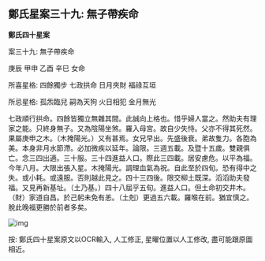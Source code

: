 ## 鄭氏星案三十九: 無子帶疾命

**鄭氏四十星案**

案三十九: 無子帶疾命

庚辰 甲申 乙酉 辛巳 女命

所喜星格: 四餘獨步 七政拱命 日月夾財 福祿互垣

所忌星格: 孤炁臨兒 嗣為天狗 火日相犯 金月無光

七政順行拱命。四餘皆獨立無雜其間。此誠向上格也。惜乎婦人當之。然助夫有理家之能。只終身無子。又為陰陽坐煞。羅入母宮。故自少失恃。父亦不得其死然。果屬庚申之木。（木掩陽光。）又有甚焉。女兄早出。先盛後衰。弟故隻力。各胞為美。本身非月水節滯。必加微疾以延年。論限。三週五載。及暨十五歲。雙親俱亡。念三四出適。三十服。三十四進益人口。際此三四載。居安慮危。以平為福。今年八月。大限出張入星。木掩陽光。調理血氣為祝。自此至於四旬。恐有得中之失。或小耗。或遠服。否則越此見之。四十三四後。限交柳土既深。滔滔助夫發福。又見再新基址。（土乃基。）四十八屆乎五旬。進益人口。但土命初交井木。（財）家道自昌。於己躬未免有恙。（土剋）更過五六載。羅喉在前。猶宜慎之。脫此晚福更勝於前者多矣。

![img](https://lh4.googleusercontent.com/GfYQu59NX1SiEdtWM1TIBQcCtCaP28ziO1XPkkbcQfLKIdXqrBTgD9oUYmCXy1hiO3epppwuElA-L0VFS7Kzq4BVzvbySLa6Y2QThBW5k4I=w1280)

按: 鄭氏四十星案原文以OCR輸入, 人工修正, 星曜位置以人工修改, 盡可能跟原圖相近。